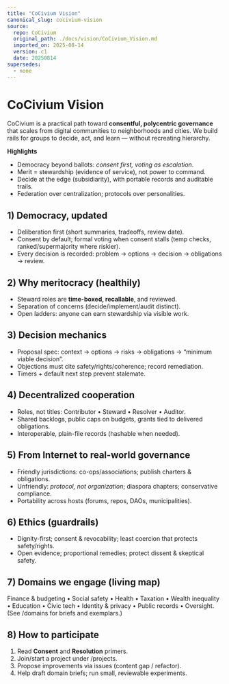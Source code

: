 ```yaml
---
title: "CoCivium Vision"
canonical_slug: cocivium-vision
source:
  repo: CoCivium
  original_path: ./docs/vision/CoCivium_Vision.md
  imported_on: 2025-08-14
  version: c1
  date: 20250814
supersedes:
  - none
---
```


# CoCivium Vision

CoCivium is a practical path toward **consentful, polycentric governance** that scales from digital communities to neighborhoods and cities. We build rails for groups to decide, act, and learn — without recreating hierarchy.

**Highlights**
- Democracy beyond ballots: *consent first, voting as escalation*.
- Merit = stewardship (evidence of service), not power to command.
- Decide at the edge (subsidiarity), with portable records and auditable trails.
- Federation over centralization; protocols over personalities.

## 1) Democracy, updated
- Deliberation first (short summaries, tradeoffs, review date).
- Consent by default; formal voting when consent stalls (temp checks, ranked/supermajority where riskier).
- Every decision is recorded: problem → options → decision → obligations → review.

## 2) Why meritocracy (healthily)
- Steward roles are **time-boxed, recallable**, and reviewed.
- Separation of concerns (decide/implement/audit distinct).
- Open ladders: anyone can earn stewardship via visible work.

## 3) Decision mechanics
- Proposal spec: context → options → risks → obligations → “minimum viable decision”.
- Objections must cite safety/rights/coherence; record remediation.
- Timers + default next step prevent stalemate.

## 4) Decentralized cooperation
- Roles, not titles: Contributor • Steward • Resolver • Auditor.
- Shared backlogs, public caps on budgets, grants tied to delivered obligations.
- Interoperable, plain-file records (hashable when needed).

## 5) From Internet to real-world governance
- Friendly jurisdictions: co-ops/associations; publish charters & obligations.
- Unfriendly: *protocol, not organization*; diaspora chapters; conservative compliance.
- Portability across hosts (forums, repos, DAOs, municipalities).

## 6) Ethics (guardrails)
- Dignity-first; consent & revocability; least coercion that protects safety/rights.
- Open evidence; proportional remedies; protect dissent & skeptical safety.

## 7) Domains we engage (living map)
Finance & budgeting • Social safety • Health • Taxation • Wealth inequality • Education • Civic tech • Identity & privacy • Public records • Oversight.
(See /domains for briefs and exemplars.)

## 8) How to participate
1) Read **Consent** and **Resolution** primers.  
2) Join/start a project under /projects.  
3) Propose improvements via issues (content gap / refactor).  
4) Help draft domain briefs; run small, reviewable experiments.


